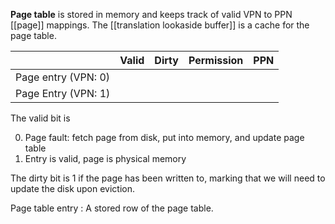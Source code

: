 **Page table** is stored in memory and keeps track of valid VPN to PPN [[page]] mappings. The [[translation lookaside buffer]] is a cache for the page table.

||Valid|Dirty|Permission|PPN|
|-|-----|-----|----------|----|
| Page entry (VPN: 0) | | |||
| Page Entry (VPN: 1) |

The valid bit is

0. Page fault: fetch page from disk, put into memory, and update page table
1. Entry is valid, page is physical memory

The dirty bit is 1 if the page has been written to, marking that we will need to update the disk upon eviction.

Page table entry
: A stored row of the page table.
